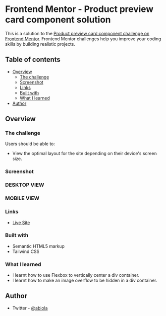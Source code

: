 # Frontend Mentor - Product preview card component solution

This is a solution to the [Product preview card component challenge on Frontend Mentor](https://www.frontendmentor.io/challenges/product-preview-card-component-GO7UmttRfa). Frontend Mentor challenges help you improve your coding skills by building realistic projects. 

## Table of contents

- [Overview](#overview)
  - [The challenge](#the-challenge)
  - [Screenshot](#screenshot)
  - [Links](#links)
  - [Built with](#built-with)
  - [What I learned](#what-i-learned)
- [Author](#author)

## Overview

### The challenge

Users should be able to:

- View the optimal layout for the site depending on their device's screen size.

### Screenshot

<p align="center">
 <h3>DESKTOP VIEW</h3>
<!-- <img src="https://github.com/bheelz/Testimonials-Grid-Section/blob/main/design/Desktop.png"> -->
</p>


<p align="center">
 <h3>MOBILE VIEW</h3>
<!-- <img src="https://github.com/bheelz/Testimonials-Grid-Section/blob/main/design/Mobile.png"> -->
</p>

### Links
- [Live Site](https://bheelz.github.io/productPreviewCard/)

### Built with

- Semantic HTML5 markup
- Tailwind CSS

### What I learned

- I learnt how to use Flexbox to vertically center a div container.
- I learnt how to make an image overflow to be hidden in a div container.

## Author

- Twitter - [@abioIa](https://www.twitter.com/abioIa)

